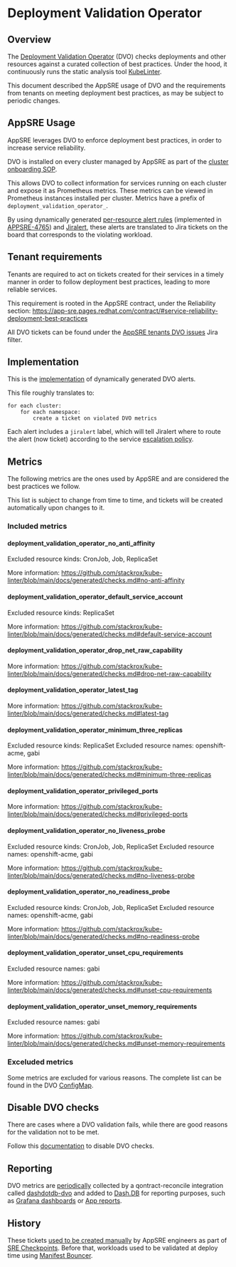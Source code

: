 # Deployment Validation Operator

## Overview

The [Deployment Validation Operator](https://github.com/app-sre/deployment-validation-operator) (DVO) checks deployments and other resources against a curated collection of best practices. Under the hood, it continuously runs the static analysis tool [KubeLinter](https://github.com/stackrox/kube-linter).

This document described the AppSRE usage of DVO and the requirements from tenants on meeting deployment best practices, as may be subject to periodic changes.

## AppSRE Usage

AppSRE leverages DVO to enforce deployment best practices, in order to increase service reliability.

DVO is installed on every cluster managed by AppSRE as part of the [cluster onboarding SOP](./docs/app-sre/sop/app-interface-onboard-cluster.md#step-6-deployment-validation-operator-dvo).

This allows DVO to collect information for services running on each cluster and expose it as Prometheus metrics. These metrics can be viewed in Prometheus instances installed per cluster. Metrics have a prefix of `deployment_validation_operator_`.

By using dynamically generated [per-resource alert rules](./docs/app-sre/sop/catch-all-alerts-routing.md#generate-per-resource-alerts) (implemented in [APPSRE-4765](https://issues.redhat.com/browse/APPSRE-4765)) and [Jiralert](https://github.com/prometheus-community/jiralert), these alerts are translated to Jira tickets on the board that corresponds to the violating workload.

## Tenant requirements

Tenants are required to act on tickets created for their services in a timely manner in order to follow deployment best practices, leading to more reliable services.

This requirement is rooted in the AppSRE contract, under the Reliability section: https://app-sre.pages.redhat.com/contract/#service-reliability-deployment-best-practices

All DVO tickets can be found under the [AppSRE tenants DVO issues](https://issues.redhat.com/issues/?filter=12393531) Jira filter.

## Implementation

This is the [implementation](./resources/services/deployment-validation-operator/prometheusrules.yaml.j2) of dynamically generated DVO alerts.

This file roughly translates to:
```
for each cluster:
    for each namespace:
        create a ticket on violated DVO metrics
```

Each alert includes a `jiralert` label, which will tell Jiralert where to route the alert (now ticket) according to the service [escalation policy](./README.md#define-an-escalation-policy-for-a-service).

## Metrics

The following metrics are the ones used by AppSRE and are considered the best practices we follow.

This list is subject to change from time to time, and tickets will be created automatically upon changes to it.

### Included metrics

#### deployment_validation_operator_no_anti_affinity

Excluded resource kinds: CronJob, Job, ReplicaSet

More information: https://github.com/stackrox/kube-linter/blob/main/docs/generated/checks.md#no-anti-affinity

#### deployment_validation_operator_default_service_account

Excluded resource kinds: ReplicaSet

More information: https://github.com/stackrox/kube-linter/blob/main/docs/generated/checks.md#default-service-account

#### deployment_validation_operator_drop_net_raw_capability

More information: https://github.com/stackrox/kube-linter/blob/main/docs/generated/checks.md#drop-net-raw-capability

#### deployment_validation_operator_latest_tag

More information: https://github.com/stackrox/kube-linter/blob/main/docs/generated/checks.md#latest-tag

#### deployment_validation_operator_minimum_three_replicas

Excluded resource kinds: ReplicaSet
Excluded resource names: openshift-acme, gabi

More information: https://github.com/stackrox/kube-linter/blob/main/docs/generated/checks.md#minimum-three-replicas

#### deployment_validation_operator_privileged_ports

More information: https://github.com/stackrox/kube-linter/blob/main/docs/generated/checks.md#privileged-ports

#### deployment_validation_operator_no_liveness_probe

Excluded resource kinds: CronJob, Job, ReplicaSet
Excluded resource names: openshift-acme, gabi

More information: https://github.com/stackrox/kube-linter/blob/main/docs/generated/checks.md#no-liveness-probe

#### deployment_validation_operator_no_readiness_probe

Excluded resource kinds: CronJob, Job, ReplicaSet
Excluded resource names: openshift-acme, gabi

More information: https://github.com/stackrox/kube-linter/blob/main/docs/generated/checks.md#no-readiness-probe

#### deployment_validation_operator_unset_cpu_requirements

Excluded resource names: gabi

More information: https://github.com/stackrox/kube-linter/blob/main/docs/generated/checks.md#unset-cpu-requirements

#### deployment_validation_operator_unset_memory_requirements

Excluded resource names: gabi

More information: https://github.com/stackrox/kube-linter/blob/main/docs/generated/checks.md#unset-memory-requirements

### Exceluded metrics

Some metrics are excluded for various reasons. The complete list can be found in the DVO [ConfigMap](./resources/app-sre/deployment-validation-operator/dvo.configmap.yaml).

## Disable DVO checks

There are cases where a DVO validation fails, while there are good reasons for the validation not to be met.

Follow this [documentation](https://github.com/app-sre/deployment-validation-operator#disabling-checks) to disable DVO checks.

## Reporting

DVO metrics are [periodically](https://github.com/app-sre/qontract-reconcile/blob/6086b8dde71d507743b5d285b68f32c77bab5d5f/helm/qontract-reconcile/values-internal.yaml#L429-L430) collected by a qontract-reconcile integration called [dashdotdb-dvo](https://github.com/app-sre/qontract-reconcile/blob/master/reconcile/dashdotdb_dvo.py) and added to [Dash.DB](https://github.com/app-sre/dashdotdb) for reporting purposes, such as [Grafana dashboards](https://grafana.app-sre.devshift.net/d/dashdotdb/dash-db) or [App reports](./data/reports).

## History

These tickets [used to be created manually](https://gitlab.cee.redhat.com/app-sre/contract/-/merge_requests/88) by AppSRE engineers as part of [SRE Checkpoints](https://gitlab.cee.redhat.com/app-sre/contract/-/blob/master/content/process/sre_checkpoints.md). Before that, workloads used to be validated at deploy time using [Manifest Bouncer](https://github.com/app-sre/manifest-bouncer).
